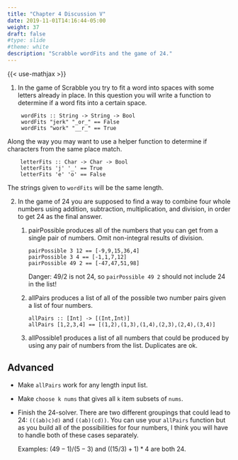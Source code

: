 ```yaml
---
title: "Chapter 4 Discussion V"
date: 2019-11-01T14:16:44-05:00
weight: 37
draft: false
#type: slide
#theme: white
description: "Scrabble wordFits and the game of 24."
---
```

{{< use-mathjax >}}

1. In the game of Scrabble you try to fit a word into spaces with some
   letters already in place. In this question you will write a
   function to determine if a word fits into a certain space.
   
        wordFits :: String -> String -> Bool
        wordFits "jerk" "_or_" == False
        wordFits "work" "__r_" == True

  Along the way you may want to use a helper function to determine if
  characters from the same place match. 
  
        letterFits :: Char -> Char -> Bool
        letterFits 'j' '_' == True
        letterFits 'e' 'o' == False

  The strings given to `wordFits` will be the same length.
        
2. In the game of 24 you are supposed to find a way to combine four
   whole numbers using addition, subtraction, multiplication, and
   division, in order to get 24 as the final answer. 
   
   1. pairPossible produces all of the numbers that you can get from a
      single pair of numbers. Omit non-integral results of division.
      
          pairPossible 3 12 == [-9,9,15,36,4]
          pairPossible 3 4 == [-1,1,7,12]
          pairPossible 49 2 == [-47,47,51,98]

      Danger: 49/2 is not 24, so `pairPossible 49 2` should not
      include 24 in the list!
   

   2. allPairs produces a list of all of the possible two number pairs
      given a list of four numbers. 
      
          allPairs :: [Int] -> [(Int,Int)]
          allPairs [1,2,3,4] == [(1,2),(1,3),(1,4),(2,3),(2,4),(3,4)]
          
   3. allPossible1 produces a list of all numbers that could be
      produced by using any pair of numbers from the list. Duplicates
      are ok. 

## Advanced

* Make `allPairs` work for any length input list. 
* Make `choose k nums` that gives all `k` item subsets of `nums`.
* Finish the 24-solver. There are two different groupings that could
  lead to 24: `(((ab)c)d)` and `((ab)(cd))`. You can use your
  `allPairs` function but as you build all of the possibilities for
  four numbers, I think you will have to handle both of these cases
  separately.
  
  Examples: $(49 - 1) / (5 - 3)$ and $((15 / 3)+1)*4$ are both 24.
